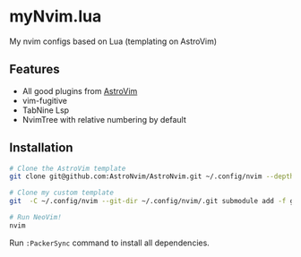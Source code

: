 # myNvim.lua
My nvim configs based on Lua (templating on AstroVim)

## Features
- All good plugins from [AstroVim](https://github.com/NvChad/NvChad)
- vim-fugitive
- TabNine Lsp
- NvimTree with relative numbering by default

## Installation

```bash
# Clone the AstroVim template 
git clone git@github.com:AstroNvim/AstroNvim.git ~/.config/nvim --depth 1

# Clone my custom template
git  -C ~/.config/nvim --git-dir ~/.config/nvim/.git submodule add -f git@github.com:patrickphat/myNvim.lua.git ~/.config/nvim/lua/user

# Run NeoVim!
nvim
```
Run `:PackerSync` command to install all dependencies.
